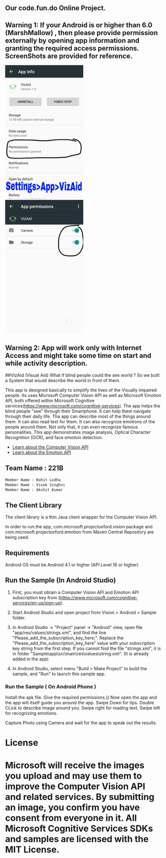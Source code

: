 ## Our code.fun.do Online Project.
## Warning 1: If your Android is or higher than 6.0 (MarshMallow) , then please provide permission externally by opening app information and granting the required access permissions. ScreenShots are provided for reference.
<img src="SampleScreenshots/Warning1.jpg" width="50%"/>
<img src="SampleScreenshots/Warning2.jpg" width="50%"/>

## Warning 2: App will work only with Internet Access and might take some time on start and while activity description.


##VizAid  (Visual Aid)
What if blind people could the see world ?
So we built a System that would describe the world in front of them.

This app is designed basically to simplify the lives of the Visually impaired people. 
Its uses Microsoft Computer Vision API as well as Microsoft Emotion API, both offered within Microsoft Cognitive services(https://www.microsoft.com/cognitive-services). 
The app helps the blind people "see" through their Smartphone. It can help them navigate through their daily life. 
Tha app can describe most of the things around them. It can also read text for them. It can also recognize emotions of the people around them.
Not only that, it can even recognize famous personalities.
This app demonstrates image analysis, Optical Character Recognition (OCR), and face emotion detection.


* [Learn about the Computer Vision API](https://www.microsoft.com/cognitive-services/en-us/computer-vision-api)
* [Learn about the Emotion API](https://www.microsoft.com/cognitive-services/en-us/emotion-api)

## Team Name : 221B
	Member Name : Rohit Lodha
	Member Name : Vivek Singhvi
	Member Name : Akshit Kumar

## The Client Library
The client library is a thin Java client wrapper for the Computer Vision API.

In order to run the app, com.microsoft.projectoxford.vision package and com.microsoft.projectoxford.emotion from Maven Central Repository are being used.


## Requirements
Android OS must be Android 4.1 or higher (API Level 16 or higher)

## Run the Sample (In Android Studio)
1. First, you must obtain a Computer Vision API and Emotion API subscription key from (<https://www.microsoft.com/cognitive-services/en-us/sign-up>).

2.  Start Android Studio and open project from Vision \> Android \> Sample folder.

3.  In Android Studio -\> "Project" panel -\> "Android" view, open file
    "app/res/values/strings.xml", and find the line
    "Please\_add\_the\_subscription\_key\_here;". Replace the
    "Please\_add\_the\_subscription\_key\_here" value with your subscription key
    string from the first step. If you cannot find the file "strings.xml", it is
    in folder "Sample\app\src\main\res\values\string.xml".
    (It is already added in the app)

4.  In Android Studio, select menu "Build \> Make Project" to build the sample, and "Run" to launch this sample app.



### Run the Sample ( On Android Phone )
Install the apk file.
Give the required permissions.()
Now open the app and the app will itself guide you around the app.
Swipe Down for tips.
Double CLick to describe image around you.
Swipe right for reading text.
Swipe left for recognizing emotions.

Capture Photo using Camera and wait for the app to speak out the results.

# License

Microsoft will receive the images you upload and may use them to improve the Computer Vision
API and related services. By submitting an image, you confirm you have consent
from everyone in it.
All Microsoft Cognitive Services SDKs and samples are licensed with the MIT License.
=======


